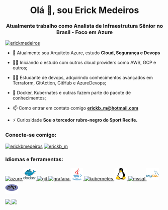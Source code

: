 <h1 align="center">Olá 👋, sou Erick Medeiros</h1>
<h3 align="center">Atualmente trabalho como Analista de Infraestrutura Sênior no Brasil - Foco em Azure</h3>

<p align="left"> <a href="https://github.com/ryo-ma/github-profile-trophy"><img src="https://github-profile-trophy.vercel.app/?username=erickmedeiros" alt="erickmedeiros" /></a> </p>

- 🌱 Atualmente sou Arquiteto Azure, estudo **Cloud, Segurança e Devops**
- 👨‍💻 Iniciando o estudo com outros cloud providers como AWS, GCP e outros;
- 👨‍💻 Estudante de devops, adquirindo conhecimentos avançados em Terraform, GitAction, GitHub e AzureDevops;
- 📝 Docker, Kubernates e outras fazem parte do pacote de conhecimentos;
- 📫 Como entrar em contato comigo **erickb_m@hotmail.com**

- ⚡ Curiosidade **Sou o torcedor rubro-negro do Sport Recife.**

<h3 align="left">Conecte-se comigo:</h3>
<p align="left">
<a href="https://linkedin.com/in/erickbmedeiros" target="blank"><img align="center" src="https://raw.githubusercontent.com/rahuldkjain/github-profile-readme-generator/master/src/images/icons/Social/linked-in-alt.svg" alt="erickbmedeiros" height="30" width="40" /></a>
<a href="https://instagram.com/erickb_m" target="blank"><img align="center" src="https://raw.githubusercontent.com/rahuldkjain/github-profile-readme-generator/master/src/images/icons/Social/instagram.svg" alt="erickb_m" height="30" width="40" /></a>
</p>

<h3 align="left">Idiomas e ferramentas:</h3>
<p align="left"> <a href="https://azure.microsoft.com/en-in/" target="_blank" rel="noreferrer"> <img src="https://www.vectorlogo.zone/logos/microsoft_azure/microsoft_azure-icon.svg" alt="azure" width="40" height="40"/> </a> <a href="https://www.docker.com/" target="_blank" rel="noreferrer"> <img src="https://raw.githubusercontent.com/devicons/devicon/master/icons/docker/docker-original-wordmark.svg" alt="docker" width="40" height="40"/> </a> <a href="https://git-scm.com/" target="_blank" rel="noreferrer"> <img src="https://www.vectorlogo.zone/logos/git-scm/git-scm-icon.svg" alt="git" width="40" height="40"/> </a> <a href="https://grafana.com" target="_blank" rel="noreferrer"> <img src="https://www.vectorlogo.zone/logos/grafana/grafana-icon.svg" alt="grafana" width="40" height="40"/> </a> <a href="https://www.java.com" target="_blank" rel="noreferrer"> <img src="https://raw.githubusercontent.com/devicons/devicon/master/icons/java/java-original.svg" alt="java" width="40" height="40"/> </a> <a href="https://kubernetes.io" target="_blank" rel="noreferrer"> <img src="https://www.vectorlogo.zone/logos/kubernetes/kubernetes-icon.svg" alt="kubernetes" width="40" height="40"/> </a> <a href="https://www.linux.org/" target="_blank" rel="noreferrer"> <img src="https://raw.githubusercontent.com/devicons/devicon/master/icons/linux/linux-original.svg" alt="linux" width="40" height="40"/> </a> <a href="https://www.microsoft.com/en-us/sql-server" target="_blank" rel="noreferrer"> <img src="https://www.svgrepo.com/show/303229/microsoft-sql-server-logo.svg" alt="mssql" width="40" height="40"/> </a> <a href="https://www.mysql.com/" target="_blank" rel="noreferrer"> <img src="https://raw.githubusercontent.com/devicons/devicon/master/icons/mysql/mysql-original-wordmark.svg" alt="mysql" width="40" height="40"/> </a> <a href="https://www.php.net" target="_blank" rel="noreferrer"> <img src="https://raw.githubusercontent.com/devicons/devicon/master/icons/php/php-original.svg" alt="php" width="40" height="40"/> </a> </p>

<div>
<a href="https://github.com/erickmedeiros">
<img loading="lazy" height="180em" src="https://github-readme-stats.vercel.app/api/top-langs/?username=erickmedeiros&layout=compact&langs_count=7&theme=dracula"/>
<img loading="lazy" height="180em" src="https://github-readme-stats.vercel.app/api?username=erickmedeiros&show_icons=true&theme=dracula&include_all_commits=true&count_private=true"/>
</div>
